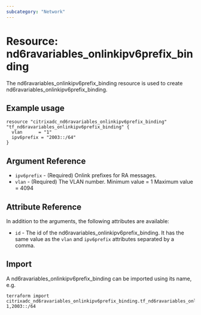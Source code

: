 ```yaml
---
subcategory: "Network"
---
```


# Resource: nd6ravariables_onlinkipv6prefix_binding

The nd6ravariables_onlinkipv6prefix_binding resource is used to create nd6ravariables_onlinkipv6prefix_binding.


## Example usage

```hcl
resource "citrixadc_nd6ravariables_onlinkipv6prefix_binding" "tf_nd6ravariables_onlinkipv6prefix_binding" {
  vlan      = "1"
  ipv6prefix = "2003::/64"
}
```


## Argument Reference

* `ipv6prefix` - (Required) Onlink prefixes for RA messages.
* `vlan` - (Required) The VLAN number. Minimum value =  1 Maximum value =  4094


## Attribute Reference

In addition to the arguments, the following attributes are available:

* `id` - The id of the nd6ravariables_onlinkipv6prefix_binding. It has the same value as the `vlan` and `ipv6prefix` attributes separated by a comma.


## Import

A nd6ravariables_onlinkipv6prefix_binding can be imported using its name, e.g.

```shell
terraform import citrixadc_nd6ravariables_onlinkipv6prefix_binding.tf_nd6ravariables_onlinkipv6prefix_binding 1,2003::/64
```
